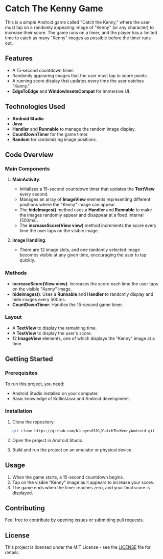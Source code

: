 # Catch The Kenny Game

This is a simple Android game called "Catch the Kenny," where the user must tap on a randomly appearing image of "Kenny" (or any character) to increase their score. The game runs on a timer, and the player has a limited time to catch as many "Kenny" images as possible before the timer runs out.

## Features
- A 15-second countdown timer.
- Randomly appearing images that the user must tap to score points.
- A running score display that updates every time the user catches "Kenny."
- **EdgeToEdge** and **WindowInsetsCompat** for immersive UI.

## Technologies Used
- **Android Studio**
- **Java**
- **Handler** and **Runnable** to manage the random image display.
- **CountDownTimer** for the game timer.
- **Random** for randomizing image positions.

## Code Overview

### Main Components
1. **MainActivity**:
   - Initializes a 15-second countdown timer that updates the **TextView** every second.
   - Manages an array of **ImageView** elements representing different positions where the "Kenny" image can appear.
   - The **hideImages()** method uses a **Handler** and **Runnable** to make the images randomly appear and disappear at a fixed interval (500ms).
   - The **increaseScore(View view)** method increments the score every time the user taps on the visible image.

2. **Image Handling**:
   - There are 12 image slots, and one randomly selected image becomes visible at any given time, encouraging the user to tap quickly.

### Methods
- **increaseScore(View view)**: Increases the score each time the user taps on the visible "Kenny" image.
- **hideImages()**: Uses a **Runnable** and **Handler** to randomly display and hide images every 500ms.
- **CountDownTimer**: Handles the 15-second game timer.

### Layout
- A **TextView** to display the remaining time.
- A **TextView** to display the user's score.
- 12 **ImageView** elements, one of which displays the "Kenny" image at a time.

## Getting Started

### Prerequisites
To run this project, you need:
- Android Studio installed on your computer.
- Basic knowledge of Kotlin/Java and Android development.

### Installation

1. Clone the repository:
    ```bash
    git clone https://github.com/blueyes0101/CatchTheKennyAndroid.git
    ```

2. Open the project in Android Studio.

3. Build and run the project on an emulator or physical device.

## Usage

1. When the game starts, a 15-second countdown begins.
2. Tap on the visible "Kenny" image as it appears to increase your score.
3. The game ends when the timer reaches zero, and your final score is displayed.

## Contributing
Feel free to contribute by opening issues or submitting pull requests.

## License
This project is licensed under the MIT License - see the [LICENSE](LICENSE) file for details.
